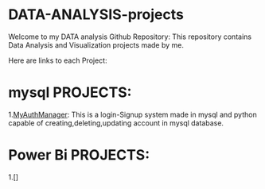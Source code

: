 # DATA-ANALYSIS-projects
Welcome to my DATA analysis Github Repository:
  This repository contains Data Analysis and Visualization projects made by me.

Here are links to each Project:

# mysql PROJECTS:
1.[MyAuthManager](https://github.com/zahra-code/DATA-ANALYSIS-projects/tree/main/MyAuthManager-mysql%2Bpython):
      This is a login-Signup system made in mysql and python capable of creating,deleting,updating account in mysql database.

# Power Bi PROJECTS:
1.[]

